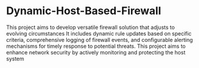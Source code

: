 # Dynamic-Host-Based-Firewall
This project aims to develop versatile firewall solution that adjusts to evolving circumstances
It includes dynamic rule updates based on specific criteria, comprehensive logging of firewall events, and configurable alerting mechanisms for timely response to potential threats. 
This project aims to enhance network security by actively monitoring and protecting the host system
